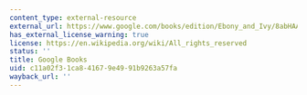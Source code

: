 ```yaml
---
content_type: external-resource
external_url: https://www.google.com/books/edition/Ebony_and_Ivy/8abHAAAAQBAJ?hl=en&gbpv=1
has_external_license_warning: true
license: https://en.wikipedia.org/wiki/All_rights_reserved
status: ''
title: Google Books
uid: c11a02f3-1ca8-4167-9e49-91b9263a57fa
wayback_url: ''
---
```

